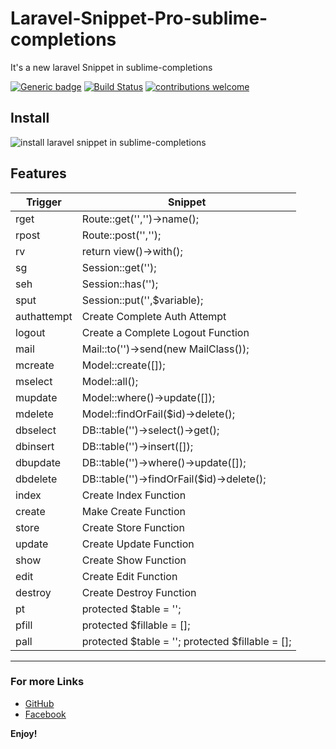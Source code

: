# Laravel-Snippet-Pro-sublime-completions
It's a new laravel Snippet in sublime-completions

[![Generic badge](https://img.shields.io/badge/Verson-1.0.0-<COLOR>.svg)](https://github.com/IANirab/Laravel-Snippet-Pro-sublime-completions/releases)
[![Build Status](https://travis-ci.org/boennemann/badges.svg?branch=master)](https://github.com/IANirab/Laravel-Snippet-Pro-sublime-completions/releases)
[![contributions welcome](https://img.shields.io/badge/contributions-welcome-brightgreen.svg?style=flat)](https://github.com/IANirab/Laravel-Snippet-Pro-sublime-completions/graphs/contributors)

## Install

<img src="https://imgbbb.com/images/2019/04/13/install-laravel-snippet-sublime.gif" alt="install laravel snippet in sublime-completions" />


## Features

| Trigger     | Snippet                                            |
| ----------- | -------------------------------------------------- |
| rget        | Route::get('','')->name();                         |
| rpost       | Route::post('','');                                |
| rv          | return view()->with();                             |
| sg          | Session::get('');                                  |
| seh         | Session::has('');                                  |
| sput        | Session::put('',\$variable);                       |
| authattempt | Create Complete Auth Attempt                       |
| logout      | Create a Complete Logout Function                  |
| mail        | Mail::to('')->send(new MailClass());               |
| mcreate     | Model::create([]);                                 |
| mselect     | Model::all();                                      |
| mupdate     | Model::where()->update([]);                        |
| mdelete     | Model::findOrFail($id)->delete();                  |
| dbselect    | DB::table('')->select()->get();                    |
| dbinsert    | DB::table('')->insert([]);                         |
| dbupdate    | DB::table('')->where()->update([]);                |
| dbdelete    | DB::table('')->findOrFail($id)->delete();        |
| index       | Create Index Function                              |
| create      | Make Create Function                               |
| store       | Create Store Function                              |
| update      | Create Update Function                             |
| show        | Create Show Function                               |
| edit        | Create Edit Function                               |
| destroy     | Create Destroy Function                            |
| pt          | protected \$table = '';                            |
| pfill       | protected \$fillable = [];                         |
| pall        | protected \$table = ''; protected \$fillable = []; |


---

### For more Links

- [GitHub](https://github.com/IANirab/)
- [Facebook](https://web.facebook.com/istiaq.nirab.1)

**Enjoy!**
